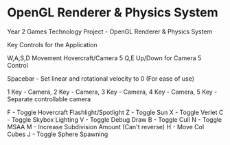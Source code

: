 # OpenGL Renderer & Physics System
Year 2 Games Technology Project - OpenGL Renderer &amp; Physics System



Key Controls for the Application

W,A,S,D Movement Hovercraft/Camera 5
Q,E Up/Down for Camera 5 Control

Spacebar - Set linear and rotational velocity to 0 (For ease of use)

1 Key - Camera,
2 Key - Camera,
3 Key - Camera,
4 Key - Camera,
5 Key - Separate controllable camera 

F - Toggle Hovercraft Flashlight/Spotlight
Z - Toggle Sun
X - Toggle Verlet
C - Toggle Skybox Lighting
V - Toggle Debug Draw
B - Toggle Cull
N - Toggle MSAA
M - Increase Subdivision Amount (Can't reverse)
H - Move Col Cubes
J - Toggle Sphere Spawning
